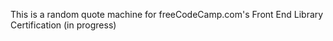 This is a random quote machine for freeCodeCamp.com's Front End Library Certification (in progress)
